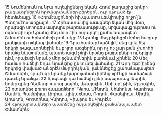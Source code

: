 15 Նումենիոսն ու նրա ուղեկիցները եկան, Հռոմ քաղաքից երկրի թագաւորներին հրովարտակներ բերեցին, ուր գրուած էր հետեւեալը. 16 «Հռոմէացիների հիւպատոս Լեւկիոսից ողջո՜յն Պտղոմէոս արքային: 17 Հրէաստանից աւագներ եկան մեզ մօտ, որպէսզի նորոգեն նախկին բարեկամութիւնը, նիզակակցութիւնն ու օգնութիւնը: Նրանց մեզ մօտ էին ուղարկել քահանայապետ Շմաւոնն ու հրեաների բանակը: 18 Նրանք մեզ բերեցին հինգ հազար քանքարի ոսկեայ վահան: 19 Դրա համար հաճելի է մեզ գրել ձեր երկրի թագաւորներին եւ բոլոր ազգերին, որ ոչ ոք չար բան չխորհի նրանց նկատմամբ, պատերազմ չմղի նրանց քաղաքների ու երկրի դէմ, որպէսզի նրանք մեր թշնամիներին բարեկամ չլինեն: 20 Մեզ համար հաճելի եղաւ նրանցից ընդունել վահանը: 21 Արդ, եթէ իրենց երկրից փախած անօրէն մարդիկ կան, յանձնեցէ՛ք քահանայապետ Շմաւոնին, որպէսզի նրանք կարողանան իրենց օրէնքի համաձայն դատել նրանց»:
22 Որպէսզի դա հաճելի լինի սպարտացիներին, նոյնը գրեց Դեմետրիոս արքային, Աթալային, Արիարէթին, Արշակին, 23 ուղարկեց բոլոր գաւառները՝ Դելոս, Մինդոն, Սիկիոնա, Կարիդա, Սամոն, Պամփիլա, Լիդիա, Ալիկառնաս, Ռոդոն, Փասելիդա, Սիդէն, Արադոն, Գորտինա, Կնիդոս, Կիպրոս եւ Կիւրէն: 24 Հրովարտակների պատճէնը ուղարկեցին քահանայապետ Շմաւոնին:
